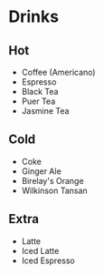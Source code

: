 # Drinks

## Hot

- Coffee (Americano)
- Espresso
- Black Tea
- Puer Tea
- Jasmine Tea

## Cold

- Coke
- Ginger Ale
- Birelay's Orange
- Wilkinson Tansan

## Extra

- Latte
- Iced Latte
- Iced Espresso
